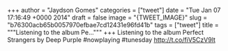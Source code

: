 
+++
author = "Jaydson Gomes"
categories = ["tweet"]
date = "Tue Jan 07 17:16:49 +0000 2014"
draft = false
image = "{TWEET_IMAGE}"
slug = "b76300acb65b0057970efbae7cd12431e96fd41b"
tags = ["tweet"]
title = """Listening to the album Pe..."""
+++
Listening to the album Perfect Strangers by Deep Purple #nowplaying #tunesday http://t.co/fiV5CzV9lt
